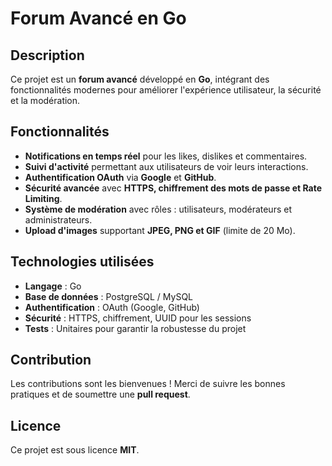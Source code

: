 # Forum Avancé en Go

## Description
Ce projet est un **forum avancé** développé en **Go**, intégrant des fonctionnalités modernes pour améliorer l'expérience utilisateur, la sécurité et la modération.

## Fonctionnalités
- **Notifications en temps réel** pour les likes, dislikes et commentaires.
- **Suivi d'activité** permettant aux utilisateurs de voir leurs interactions.
- **Authentification OAuth** via **Google** et **GitHub**.
- **Sécurité avancée** avec **HTTPS, chiffrement des mots de passe et Rate Limiting**.
- **Système de modération** avec rôles : utilisateurs, modérateurs et administrateurs.
- **Upload d'images** supportant **JPEG, PNG et GIF** (limite de 20 Mo).

## Technologies utilisées
- **Langage** : Go
- **Base de données** : PostgreSQL / MySQL
- **Authentification** : OAuth (Google, GitHub)
- **Sécurité** : HTTPS, chiffrement, UUID pour les sessions
- **Tests** : Unitaires pour garantir la robustesse du projet

## Contribution
Les contributions sont les bienvenues ! Merci de suivre les bonnes pratiques et de soumettre une **pull request**.

## Licence
Ce projet est sous licence **MIT**.
